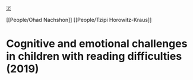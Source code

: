 [🇿](zotero://select/library/items/NVTC9UZZ)

[[People/Ohad Nachshon]] [[People/Tzipi Horowitz-Kraus]] 
# Cognitive and emotional challenges in children with reading difficulties (2019)

